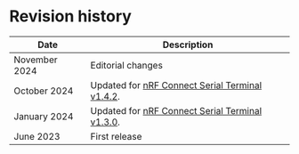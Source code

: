 # Revision history

|     Date     |                                                                  Description                                                                   |
| ------------ | ---------------------------------------------------------------------------------------------------------------------------------------------- |
| November 2024 | Editorial changes |
| October 2024 | Updated for [nRF Connect Serial Terminal v1.4.2](https://github.com/NordicSemiconductor/pc-nrfconnect-serial-terminal/blob/main/Changelog.md). |
| January 2024 | Updated for [nRF Connect Serial Terminal v1.3.0](https://github.com/NordicSemiconductor/pc-nrfconnect-serial-terminal/blob/main/Changelog.md). |
| June 2023    | First release                                                                                                                                  |
